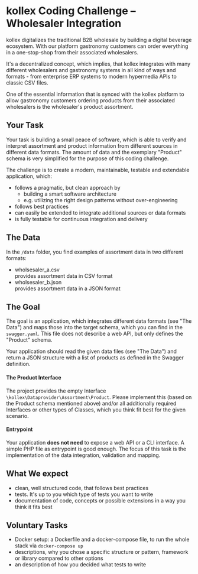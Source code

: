 # kollex Coding Challenge – Wholesaler Integration

kollex digitalizes the traditional B2B wholesale by building a digital beverage ecosystem. With our platform gastronomy 
customers can order everything in a one-stop-shop from their associated wholesalers.

It's a decentralized concept, which implies, that kollex integrates with many different wholesalers and gastronomy 
systems in all kind of ways and formats - from enterprise ERP systems to modern hypermedia APIs to classic CSV files. 

One of the essential information that is synced with the kollex platform to allow gastronomy customers ordering products 
from their associated wholesalers is the wholesaler's product assortment.


## Your Task
Your task is building a small peace of software, which is able to verify and interpret assortment and product 
information from different sources in different data formats. The amount of data and the exemplary "Product" schema 
is very simplified for the purpose of this coding challenge.

The challenge is to create a modern, maintainable, testable and extendable application, which:
- follows a pragmatic, but clean approach by 
  - building a smart software architecture 
  - e.g. utilizing the right design patterns without over-engineering
- follows best practices 
- can easily be extended to integrate additional sources or data formats
- is fully testable for continuous integration and delivery 


## The Data
In the `/data` folder, you find examples of assortment data in two different formats:
- wholsesaler_a.csv  
provides assortment data in CSV format
- wholsesaler_b.json  
provides assortment data in a JSON format


## The Goal
The goal is an application, which integrates different data formats (see "The Data") and maps those into the target
schema, which you can find in the `swagger.yaml`. This file does not describe a web API, but only defines 
the "Product" schema.

Your application should read the given data files (see "The Data") and return a JSON structure with a list of products 
as defined in the Swagger definition.

#### The Product Interface
The project provides the empty Interface `\kollex\Dataprovider\Assortment\Product`. Please implement this (based on the 
Product schema mentioned above) and/or all additionally required Interfaces or other types of Classes, which you think 
fit best for the given scenario.

#### Entrypoint
Your application **does not need** to expose a web API or a CLI interface. A simple PHP file as entrypoint is good 
enough. The focus of this task is the implementation of the data integration, validation and mapping.  


## What We expect
- clean, well structured code, that follows best practices
- tests. It's up to you which type of tests you want to write
- documentation of code, concepts or possible extensions in a way you think it fits best 


## Voluntary Tasks
- Docker setup: a Dockerfile and a docker-compose file, to run the whole stack via `docker-compose up`
- descriptions, why you chose a specific structure or pattern, framework or library compared to other options 
- an description of how you decided what tests to write
